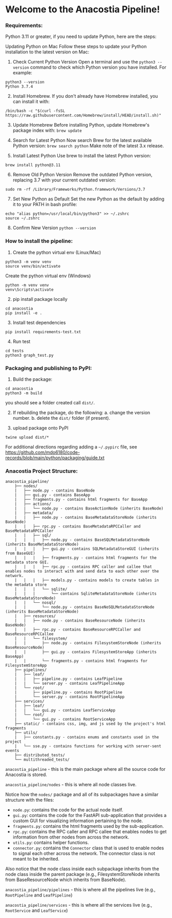 # Welcome to the Anacostia Pipeline!


### Requirements: 
Python 3.11 or greater, if you need to update Python, here are the steps:

Updating Python on Mac
Follow these steps to update your Python installation to the latest version on Mac:
1. Check Current Python Version
Open a terminal and use the `python3 --version` command to check which Python version you have installed.
For example:
```
python3 --version 
Python 3.7.4
```
2. Install Homebrew. If you don't already have Homebrew installed, you can install it with:
```
/bin/bash -c "$(curl -fsSL https://raw.githubusercontent.com/Homebrew/install/HEAD/install.sh)"
```
3. Update Homebrew
Before installing Python, update Homebrew's package index with:
```brew update```
4. Search for Latest Python
Now search Brew for the latest available Python version:
```brew search python```
Make note of the latest 3.x release.

6. Install Latest Python
Use brew to install the latest Python version:

```brew install python@3.11```

6. Remove Old Python Version
Remove the outdated Python version, replacing 3.7 with your current outdated version:

```sudo rm -rf /Library/Frameworks/Python.framework/Versions/3.7```

7. Set New Python as Default
Set the new Python as the default by adding it to your PATH in bash profile:

```
echo "alias python=/usr/local/bin/python3" >> ~/.zshrc
source ~/.zshrc
```
8. Confirm New Version
```python --version```

### How to install the pipeline:

1. Create the python virtual env (Linux/Mac)
```
python3 -m venv venv
source venv/bin/activate
```
Create the python virtual env (Windows)
```
python -m venv venv
venv\Scripts\activate
```
2. pip install package locally
```
cd anacostia
pip install -e .
```
3. Install test dependencies
```
pip install requirements-test.txt
```
4. Run test
```
cd tests
python3 graph_test.py
```

### Packaging and publishing to PyPI:
1. Build the package:
```
cd anacostia
python3 -m build
```
you should see a folder created call `dist/`.

2. If rebuilding the package, do the following:
    a. change the version number.
    b. delete the `dist/` folder (if present).

3. upload package onto PyPI
```
twine upload dist/*
```
For additional directions regarding adding a `~/.pypirc` file, see https://github.com/mdo6180/code-records/blob/main/python/packaging/guide.txt

### Anacostia Project Structure:
```
anacostia_pipeline/
    ├── nodes/
    |   ├── node.py - contains BaseNode
    |   ├── gui.py - contains BaseApp
    |   ├── fragments.py - contains html fragments for BaseApp
    |   ├── actions/
    |   |   └── node.py - contains BaseActionNode (inherits BaseNode)
    |   ├── metadata/
    |   |   ├── node.py - contains BaseMetadataStoreNode (inherits BaseNode)
    |   |   ├── rpc.py - contains BaseMetadataRPCCaller and BaseMetadataRPCCaller
    |   |   ├── sql/
    |   |   |   ├── node.py - contains BaseSQLMetadataStoreNode (inherits BaseMetadataStoreNode) 
    |   |   |   ├── gui.py - contains SQLMetadataStoreGUI (inherits from BaseGUI) 
    |   |   |   ├── fragments.py - contains html fragments for the metadata store GUI.
    |   |   |   ├── rpc.py - contains RPC caller and callee that enables nodes to interact with and send data to each other over the network. 
    |   |   |   ├── models.py - contains models to create tables in the metadata store
    |   |   |   └── sqlite/
    |   |   |       └── contains SqliteMetadataStoreNode (inherits BaseMetadataStoreNode)
    |   |   └── nosql/
    |   |       └── node.py - contains BaseNoSQLMetadataStoreNode (inherits BaseMetadataStoreNode) 
    |   ├── resources/
    |   |   ├── node.py - contains BaseResourceNode (inherits BaseNode)
    |   |   ├── rpc.py - contains BaseResourceRPCCaller and BaseResourceRPCCallee
    |   |   └── filesystem/
    |   |       ├── node.py - contains FilesystemStoreNode (inherits BaseResourceNode)
    |   |       ├── gui.py - contains FilesystemStoreApp (inherits BaseApp)
    |   |       └── fragments.py - contains html fragments for FilesystemStoreApp
    ├── pipelines/ 
    |   ├── leaf/
    |   |   ├── pipeline.py - contains LeafPipeline
    |   |   └── server.py - contains LeafPipelineApp
    |   └── root/
    |       ├── pipeline.py - contains RootPipeline
    |       └── server.py - contains RootPipelineApp
    ├── services/ 
    |   ├── leaf/
    |   |   └── gui.py - contains LeafServiceApp
    |   └── root/
    |       └── gui.py - contains RootServiceApp
    ├── static/ - contains css, img, and js used by the project's html fragments
    ├── utils/ 
    |   ├── constants.py - contains enums and constants used in the project
    |   └── sse.py - contains functions for working with server-sent events
    ├── distributed_tests/ 
    └── multithreaded_tests/ 
```
`anacostia_pipeline` - this is the main package where all the source code for Anacostia is stored.

`anacostia_pipeline/nodes` - this is where all node classes live.

Notice how the `nodes/` package and all of its subpackages have a similar structure with the files:
- `node.py`: contains the code for the actual node itself.
- `gui.py`: contains the code for the FastAPI sub-application that provides a custom GUI for visualizing information pertaining to the node.
- `fragments.py`: contains the html fragments used by the sub-application.
- `rpc.py`: contains the RPC caller and RPC callee that enables nodes to get information from other nodes from across the network.
- `utils.py`: contains helper functions.
- `connector.py`: contains the `Connector` class that is used to enable nodes to signal each other across the network. The connector class is not meant to be inherited. 

Also notice that the node class inside each subpackage inherits from the node class inside the parent package (e.g., FilesystemStoreNode  inherits from BaseResourceNode which inherits from BaseNode). 

`anacostia_pipeline/pipelines` - this is where all the pipelines live (e.g., `RootPipeline` and `LeafPipeline`)

`anacostia_pipeline/services` - this is where all the services live (e.g., `RootService` and `LeafService`)
